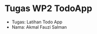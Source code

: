 # Tugas WP2 TodoApp
<ul>
  <li>Tugas: Latihan Todo App</li>
  <li>Nama: Akmal Fauzi Salman</li>
</ul>
